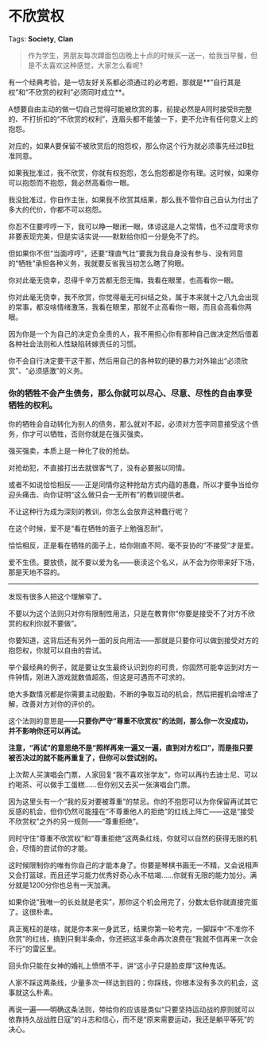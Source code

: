 # 不欣赏权

Tags: **Society**, **Clan**

> 作为学生，男朋友每次蹲面包店晚上十点的时候买一送一，给我当早餐，但是不太喜欢这种感觉，大家怎么看呢?



有一个经典考验，是一切友好关系都必须通过的必考题，那就是**“自行其是权”和“不欣赏的权利”必须同时成立**。

A想要自由主动的做一切自己觉得可能被欣赏的事，前提必然是A同时接受B完整的、不打折扣的“不欣赏的权利”，连眉头都不能皱一下，更不允许有任何意义上的抱怨。

对应的，如果A要保留不被欣赏后的抱怨权，那么你这个行为就必须事先经过B批准同意。

如果我批准过，我不欣赏，你就有权抱怨，怎么抱怨都是你有理。这时候，如果你可以抱怨而不抱怨，我必然高看你一眼。

我没批准过，你自作主张，如果我不欣赏其结果，那么我不管你自己自认为付出了多大的代价，你都不可以抱怨。

你忍不住要哼哼一下，我可以睁一眼闭一眼，体谅这是人之常情，也不过度苛求你非要表现完美，但是实话实说——默默给你扣一分是免不了的。

但如果你不但“当面哼哼”，还要“理直气壮”要我为我自身没有参与、没有同意的“牺牲”承担各种义务，我就要反省我当初怎么瞎了狗眼。

你对此毫无侥幸，忍得千辛万苦都无怨无悔，我看在眼里，也高看你一眼。

你对此毫无侥幸，我不欣赏，你觉得毫无可纠结之处，属于本来就十之八九会出现的常事，都没啥情绪激荡，我看在眼里，那就不止高看你一眼，而且会高看你两眼。

因为你是一个为自己的决定负全责的人，我不用担心你有那种自己做决定然后借着各种社会法则和人性缺陷转嫁责任的习惯。

你不会自行决定要干这干那，然后用自己的各种软的硬的暴力对外输出“必须欣赏”、“必须感激”的义务。

### 你的牺牲不会产生债务，那么你就可以尽心、尽意、尽性的自由享受牺牲的权利。

你的牺牲会自动转化为别人的债务，那么就对不起，必须对方签字同意接受这个债务，你才可以牺牲，否则你就是在强买强卖。

强买强卖，本质上是一种化了妆的抢劫。

对抢劫犯，不直接打出去就很客气了，没有必要报以同情。

或者不如说恰恰相反——正是同情你这种抢劫方式内蕴的愚蠢，所以才要争当给你迎头痛击、向你证明“这么做只会一无所有”的教训提供者。

不让这种行为成为深刻的教训，你怎么会放弃这种蠢行呢？

在这个时候，爱不是“看在牺牲的面子上勉强忍耐”。

恰恰相反，正是看在牺牲的面子上，给你刚直不阿、毫不妥协的“不接受”才是爱。

爱不生债。要放债，就不要以爱为名——亵渎这个名义，从不会为你带来好下场，那是天地不容的。



---

发现有很多人把这个理解窄了。

不要以为这个法则只对你有限制性用法，只是在教育你“你要是接受不了对方不欣赏的权利你就不要做”。

你要知道，这背后还有另外一面的反向用法——那就是只要你可以做到接受对方的抱怨权，你就可以自由的尝试。

举个最经典的例子，就是要让女生最终认识到你的可贵，你固然可能幸运到对方一件钟情，刚进入游戏就数值超高，但这是可遇而不可求的。

绝大多数情况都是你需要主动殷勤，不断的争取互动的机会，然后把握机会增进了解，改善对方对你的评价的。

这个法则的意思是——**只要你严守“尊重不欣赏权”的法则，那么你一次没成功，并不影响你还可以再试。**

**注意，“再试”的意思绝不是“照样再来一遍又一遍，直到对方松口”，而是指只要被否决过的就不能再重复了，但你可以尝试别的。**

上次帮人买演唱会门票，人家回复“我不喜欢张学友”，你可以再约去迪士尼、可以约喝茶、可以做手工蛋糕……但你别又去买一张演唱会门票。

因为这里头有一个“我的反对要被尊重”的禁忌。你的不抱怨可以为你保留再试其它反感的机会，但你仍然可能撞在“不尊重他人的拒绝”的红线上阵亡——这是“接受不欣赏权”之外的另一规则——“尊重拒绝”。

同时守住“尊重不欣赏权”和“尊重拒绝”这两条红线，你就可以自然的获得无限的机会，尽情的尝试你的才能。

这时候限制你的唯有你自己的才能本身了。你要是琴棋书画无一不精，又会说相声又会打篮球，而且还学习能力优秀好奇心永不枯竭……你就有无限的能力加分。满分就是1200分你也总有一天加满。

如果你说“我唯一的长处就是老实”，那你这个机会用完了，分数太低你就直接完蛋了。这很朴素。

真正冤枉的是啥，就是你本来一身武艺，结果你第一轮考完，一脚踩中“不准你不欣赏”的红线，搞到只剩半条命，你还把这半条命再次浪费在“我就不信再来一次会不行”的雷区里。

回头你只能在女神的婚礼上愤愤不平，讲“这小子只是脸皮厚”这种鬼话。

人家不踩这两条线，少量多次一样达到目的；你踩线，你根本没有多次的机会，这事就这么朴素。

再说一遍——明确这条法则，带给你的应该是类似“只要坚持运动战的原则就可以依靠持久战战胜日寇”的斗志和信心，而不是“原来需要运动，我还是躺平等死”的决心。



